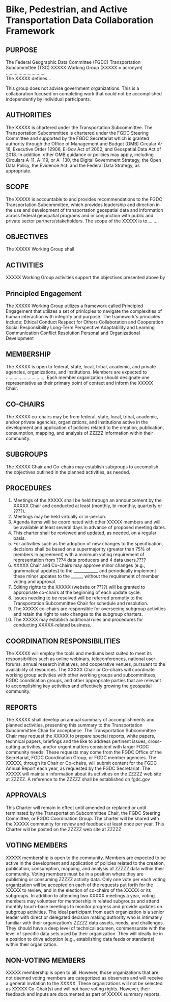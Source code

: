 # Bike, Pedestrian, and Active Transportation Data Collaboration Framework

## PURPOSE 
The Federal Geographic Data Committee (FGDC) Transportation Subcommittee (TSC) XXXXX Working Group (XXXXX = acronym) ………………………….  
The XXXXX defines...

This group does not advise government organizations. This is a collaboration focused on completing work that could not be accomplished independently by individual participants. 

## AUTHORITIES
The XXXXX is chartered under the Transportation Subcommittee. The Transportation Subcommittee is chartered under the FGDC Steering Committee and supported by the FGDC Secretariat which is granted authority through the Office of Management and Budget (OMB) Circular A-16, Executive Order 12906, E-Gov Act of 2002, and Geospatial Data Act of 2018. In addition, other OMB guidance or policies may apply, including Circulars A-11, A-119, or A- 130, the Digital Government Strategy, the Open Data Policy, the Evidence Act, and the Federal Data Strategy, as appropriate. 

## SCOPE 
The XXXXX is accountable to and provides recommendations to the FGDC Transportation Subcommittee, which provides leadership and direction in the use and development of transportation geospatial data and information across federal geospatial programs and in conjunction with public and private sector partners/stakeholders. The scope of the XXXXX is to……… 

## OBJECTIVES 
The XXXXX Working Group shall  

## ACTIVITIES 

XXXXX Working Group activities support the objectives presented above by  

## Principled Engagement

The XXXXX Working Group utilizes a framework called Principled Engagement that utilizes a set of prinicples to navigate the complexities of human interaction with integrity and purpose. 
The framework's principles include:
  Ethical Conduct
  Respect for Others
  Collaboration and Cooperation
  Social Responsibility
  Long-Term Perspective
  Adaptability and Learning
  Communication
  Conflict Resolution
  Personal and Organizational Development

## MEMBERSHIP 

The XXXXX is open to federal, state, local, tribal, academic, and private agencies, organizations, and institutions. Members are expected to …………………………. Each member organization should designate one representative as their primary point of contact and inform the XXXXX Chair. 

## CO-CHAIRS 

The XXXXX co-chairs may be from federal, state, local, tribal, academic, and/or private agencies, organizations, and institutions active in the development and application of policies related to the creation, publication, consumption, mapping, and analysis of ZZZZZ information within their community. 

## SUBGROUPS 

The XXXXX Chair and Co-chairs may establish subgroups to accomplish the objectives outlined in the planned activities, as needed.

## PROCEDURES 
1. Meetings of the XXXXX shall be held through an announcement by the XXXXX Chair and conducted at least (monthly, bi-monthly, quarterly or ????). 
2. Meetings may be held virtually or in-person. 
3. Agenda items will be coordinated with other XXXXX members and will be available at least several days in advance of proposed meeting dates. 
4. This charter shall be reviewed and updated, as needed, on a regular basis. 
5. For activities such as the adoption of new changes to the specification, decisions shall be based on a supermajority (greater than 75% of members in agreement) with a minimum voting requirement of representation from ???4 data producers and 4 data users.???? 
6. XXXXX Chair and Co-chairs may approve minor changes (e.g., grammatical updates) to the ____________ and periodically implement these minor updates to the ______ without the requirement of member voting and approval. 
7. Editing rights to the XXXXX (website or ????) will be granted to appropriate co-chairs at the beginning of each update cycle. 
8. Issues needing to be resolved will be referred promptly to the Transportation Subcommittee Chair for schedule and resolution. 
9. The XXXXX co-chairs are responsible for overseeing subgroup activities and retain the right to veto changes to the subgroup charters. 
10. The XXXXX may establish additional rules and procedures for conducting XXXXX-related business. 

## COORDINATION RESPONSIBILITIES 
The XXXXX will employ the tools and mediums best suited to meet its responsibilities such as online webinars, teleconferences, national user forums, annual research initiatives, and cooperative venues, pursuant to the availability of resources. The XXXXX Chair or Co-chairs will coordinate working group activities with other working groups and subcommittees, FGDC coordination groups, and other appropriate parties that are relevant to accomplishing key activities and effectively growing the geospatial community. 

## REPORTS 
The XXXXX shall develop an annual summary of accomplishments and planned activities, presenting this summary to the Transportation Subcommittee Chair for acceptance. The Transportation Subcommittee Chair may request the XXXXX to prepare special reports, white papers, technical papers, briefings and the like to address pertinent issues, cross-cutting activities, and/or urgent matters consistent with larger FGDC community needs. These requests may come from the FGDC Office of the Secretariat, FGDC Coordination Group, or FGDC member agencies. The XXXXX, through its Chair or Co-chairs, will submit content for the FGDC Annual Report each year, as requested by the FGDC Secretariat. The XXXXX will maintain information about its activities on the ZZZZZ web site at ZZZZZ.  A reference to the ZZZZZ shall be established on fgdc.gov  

## APPROVALS 
This Charter will remain in effect until amended or replaced or until terminated by the Transportation Subcommittee Chair, the FGDC Steering Committee, or FGDC Coordination Group. The charter will be shared with the XXXXX community for review and feedback at least once per year. This Charter will be posted on the ZZZZZ web site at ZZZZZ 

## VOTING MEMBERS 
XXXXX membership is open to the community. Members are expected to be active in the development and application of policies related to the creation, publication, consumption, mapping, and analysis of ZZZZZ data within their community. Voting members must be in a position where they are publishing or consuming ZZZZZ activity data. Only one vote per each voting organization will be accepted on each of the requests put forth for the XXXXX to review, and in the election of co-chairs of the XXXXX or its subgroups. In addition to attending two XXXXX meetings a year, voting members may volunteer for membership in related subgroups and attend monthly touch-base meetings to monitor progress and provide updates on subgroup activities. The ideal participant from each organization is a senior leader with direct or delegated decision making authority who is intimately familiar with their organization’s ZZZZZ data assets, needs, and challenges. They should have a deep level of technical acumen, commensurate with the level of specific data sets used by their organization. They will ideally be in a position to drive adoption (e.g., establishing data feeds or standards) within their organization. 

## NON-VOTING MEMBERS 
XXXXX membership is open to all. However, those organizations that are not deemed voting members are categorized as observers and will receive a general invitation to the XXXXX. These organizations will not be selected as XXXXX Co-Chair(s) and will not have voting rights. However, their feedback and inputs are documented as part of XXXXX summary reports. 
